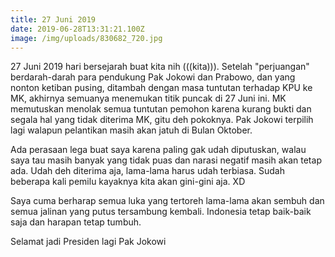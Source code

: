 ```yaml
---
title: 27 Juni 2019
date: 2019-06-28T13:31:21.100Z
image: /img/uploads/830682_720.jpg
---
```

27 Juni 2019 hari bersejarah buat kita nih (((kita))). Setelah "perjuangan" berdarah-darah para pendukung Pak Jokowi dan Prabowo, dan yang nonton ketiban pusing, ditambah dengan masa tuntutan terhadap KPU ke MK, akhirnya semuanya menemukan titik puncak di 27 Juni ini. MK memutuskan menolak semua tuntutan pemohon karena kurang bukti dan segala hal yang tidak diterima MK, gitu deh pokoknya. Pak Jokowi terpilih lagi walapun pelantikan masih akan jatuh di Bulan Oktober. 

Ada perasaan lega buat saya karena paling gak udah diputuskan, walau saya tau masih banyak yang tidak puas dan narasi negatif masih akan tetap ada. Udah deh diterima aja, lama-lama harus udah terbiasa. Sudah beberapa kali pemilu kayaknya kita akan gini-gini aja. XD 

Saya cuma berharap semua luka yang tertoreh lama-lama akan sembuh dan semua jalinan yang putus tersambung kembali. Indonesia tetap baik-baik saja dan harapan tetap tumbuh. 

Selamat jadi Presiden lagi Pak Jokowi
